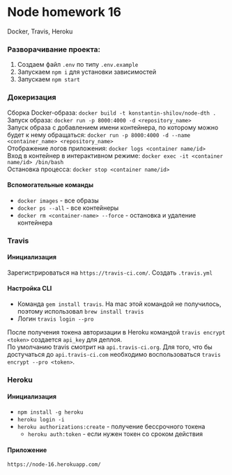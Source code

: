 # Node homework 16
Docker, Travis, Heroku

### Разворачивание проекта:

1) Создаем файл `.env` по типу `.env.example`
2) Запускаем `npm i` для установки зависимостей
4) Запускаем `npm start`

### Докеризация

Сборка Docker-образа: `docker build -t konstantin-shilov/node-dth .` <br>
Запуск образа: `docker run -p 8000:4000 -d <repository_name>` <br>
Запуск образа с добавлением имени контейнера, по которому можно будет к нему обращаться: `docker run -p 8000:4000 -d --name <container_name> <repository_name>` <br>
Отображение логов приложения: `docker logs <container name/id>` <br>
Вход в контейнер в интерактивном режиме: `docker exec -it <container name/id> /bin/bash` <br>
Остановка процесса: `docker stop <container name/id>` <br>

#### Вспомогательные команды

- `docker images` - все образы
- `docker ps --all` - все контейнеры
- `docker rm <container-name> --force` - остановка и удаление контейнера

### Travis

#### Инициализация
Зарегистрироваться на `https://travis-ci.com/`. Создать `.travis.yml`

#### Настройка CLI
- Команда `gem install travis`. На mac этой командой не получилось, поэтому использовал `brew install travis`
- Логин `travis login --pro`

После получения токена авторизации в Heroku командой `travis encrypt <token>` создается `api_key` для деплоя. <br>
По умолчанию travis смотрит на `api.travis-ci.org`. Для того, что бы достучаться до `api.travis-ci.com` необходимо воспользоваться `travis encrypt --pro <token>`.

### Heroku

#### Инициализация
- `npm install -g heroku`
- `heroku login -i`
- `heroku authorizations:create` - получение бессрочного токена
  - `heroku auth:token` - если нужен токен со сроком действия

#### Приложение
`https://node-16.herokuapp.com/`